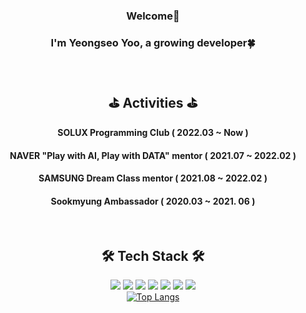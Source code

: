 <div align="center">
  
### Welcome👋
### I'm Yeongseo Yoo, a growing developer🍀
<br/>



## ⛳ Activities ⛳ 
#### SOLUX Programming Club ( 2022.03 ~ Now ) 
#### NAVER "Play with AI, Play with DATA" mentor ( 2021.07 ~ 2022.02 )
#### SAMSUNG Dream Class mentor ( 2021.08 ~ 2022.02 )
#### Sookmyung Ambassador ( 2020.03 ~ 2021. 06 )
<br/>

## 🛠 Tech Stack 🛠
<img src="https://img.shields.io/badge/Python-3766AB?style=flat&logo=Python&logoColor=white"/> <img src="https://img.shields.io/badge/Java-007396?style=flat&logo=OpenJDK&logoColor=white"/> <img src="https://img.shields.io/badge/Node.js-lightgray?style=flat&logo=nodedotjs&logoColor=339933"/> 
<img src="https://img.shields.io/badge/JavaScript-F7DF1E?style=flat&logo=javascript&logoColor=black"/> <img src="https://img.shields.io/badge/MySQL-lightpink?style=flat&logo=mysql&logoColor=4479A1"/> <img src="https://img.shields.io/badge/MariaDB-white?style=flat&logo=mariadb&logoColor=003545"/> <img src="https://img.shields.io/badge/AWS-black?style=flat&logo=amazonaws&logoColor=white"/> <br/>
[![Top Langs](https://github-readme-stats.vercel.app/api/top-langs/?username=anuraghazra&hide=html,css&layout=compact)](https://github.com/anuraghazra/github-readme-stats)
